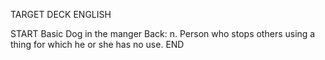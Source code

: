 TARGET DECK
ENGLISH

START
Basic
Dog in the manger
Back: n. Person who stops others using a thing for which he or she has no use.
END
